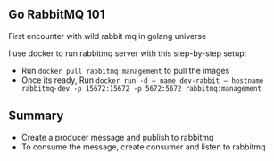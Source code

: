 ## Go RabbitMQ 101

First encounter with wild rabbit mq in golang universe

I use docker to run rabbitmq server with this step-by-step setup:
- Run `docker pull rabbitmq:management` to pull the images
- Once its ready, Run `docker run -d — name dev-rabbit — hostname rabbitmq-dev -p 15672:15672 -p 5672:5672 rabbitmq:management`

## Summary

- Create a producer message and publish to rabbitmq 
- To consume the message, create consumer and listen to rabbitmq

